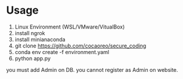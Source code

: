 # Usage

1. Linux Environment (WSL/VMware/VitualBox)
2. install ngrok
3. install minianaconda
4. git clone https://github.com/cocaoreo/secure_coding
5. conda env create -f environment.yaml
6. python app.py

you must add Admin on DB. you cannot register as Admin on website.